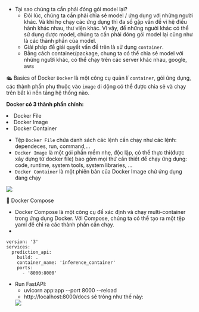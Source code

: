* Tại sao chúng ta cần phải đóng gói model lại?
    - Đôi lúc, chúng ta cần phải chia sẻ model / ứng dụng với những người khác. Và khi họ chạy các ứng dụng thì đa số gặp vấn đề vì hệ điều hành khác nhau, thư viện khác. Vì vậy, để những người khác có thể sử dụng được model, chúng ta cần phải đóng gói model lại cũng như là các thành phần của model.
    - Giải pháp để giải quyết vấn đề trên là sử dụng <code>container</code>.
    - Bằng cách container/package, chung ta có thể chia sẻ model với những người khác, có thể chạy trên các server khác nhau, google, aws

🛳 Basics of Docker
<code>Docker</code> là một công cụ quản lí <code>container</code>, gói ứng dụng, các thành phần phụ thuộc vào <code>image</code> di dộng có thể được chia sẻ và chạy trên bất kì nền tảng hệ thống nào.

<b>Docker có 3 thành phần chính:</b>
    <li>Docker File</li>
    <li>Docker Image</li>
    <li>Docker Container</li>

* Tệp <code>Docker File</code> chứa danh sách các lệnh cần chạy như các lệnh: dependeces, run, command,...
* <code>Docker Image</code> là một gói phần mềm nhẹ, độc lập, có thể thực thi(được xây dựng từ docker file) bao gồm mọi thứ cần thiết để chạy ứng dụng: code, runtime, system tools, system libraries, ...
* <code>Docker Container</code> là một phiên bản của Docker Image chứ ứng dụng đang chạy
<img src="https://www.ravirajag.dev/_next/image?url=%2Fstatic%2Fimages%2Fdocker%2Fdocker_arch.png&w=3840&q=75">


🚢 Docker Compose
* Docker Compose là một công cụ để xác định và chạy multi-container trong ứng dụng Docker. Với Compose, chúng ta có thể tạo ra một tệp yaml để chỉ ra các thành phần cần chạy.
* 
<pre class="language-yaml"><code class="language-yaml"><span class="">version</span><span class="text-code-white">:</span> <span class="text-code-green">'3'</span>
<span class="">services</span><span class="text-code-white">:</span>
  <span class="">prediction_api</span><span class="text-code-white">:</span>
    <span class="">build</span><span class="text-code-white">:</span> .
    <span class="">container_name</span><span class="text-code-white">:</span> <span class="text-code-green">'inference_container'</span>
    <span class="">ports</span><span class="text-code-white">:</span>
      <span class="text-code-white">-</span> <span class="text-code-green">'8000:8000'</span>
</code></pre>

* Run FastAPI:
  - uvicorn app:app --port 8000 --reload
  - http://localhost:8000/docs sẽ trông như thế này:
  <img src="https://www.ravirajag.dev/_next/image?url=%2Fstatic%2Fimages%2Fdocker%2Ffastapi_2.png&w=3840&q=75">